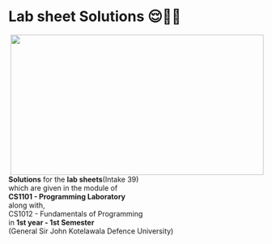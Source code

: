 # Lab sheet Solutions 😌✌🏻

<img src="https://eportfolio.utm.my/artefact/file/download.php?file=682041&view=171850&embedded=1&text=691127" align="right" height="277px" width="500px">

<br>

<b>Solutions</b> for the <b>lab sheets</b>(Intake 39) <br>
which are given in the module of <br>
<b>CS1101 - Programming Laboratory</b> <br>
along with, <br>
CS1012 - Fundamentals of Programming <br>
   in <b>1st year - 1st Semester</b> <br>
(General Sir John Kotelawala Defence University) 
